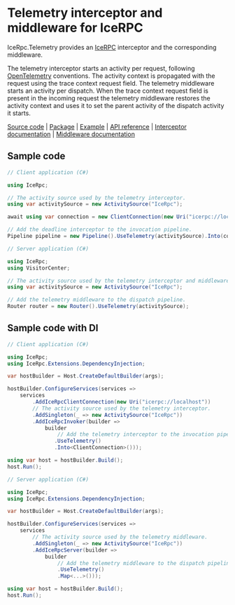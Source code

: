 # Telemetry interceptor and middleware for IceRPC

IceRpc.Telemetry provides an [IceRPC][icerpc-csharp] interceptor and the corresponding middleware.

The telemetry interceptor starts an activity per request, following [OpenTelemetry][open-telemetry] conventions. The
activity context is propagated with the request using the trace context request field. The telemetry middleware starts
an activity per dispatch. When the trace context request field is present in the incoming request the telemetry
middleware restores the activity context and uses it to set the parent activity of the dispatch activity it starts.

[Source code][source] | [Package][package] | [Example][example] | [API reference][api] | [Interceptor documentation][interceptor] | [Middleware documentation][middleware]

## Sample code

```csharp
// Client application (C#)

using IceRpc;

// The activity source used by the telemetry interceptor.
using var activitySource = new ActivitySource("IceRpc");

await using var connection = new ClientConnection(new Uri("icerpc://localhost"));

// Add the deadline interceptor to the invocation pipeline.
Pipeline pipeline = new Pipeline().UseTelemetry(activitySource).Into(connection);
```

```csharp
// Server application (C#)

using IceRpc;
using VisitorCenter;

// The activity source used by the telemetry interceptor and middleware.
using var activitySource = new ActivitySource("IceRpc");

// Add the telemetry middleware to the dispatch pipeline.
Router router = new Router().UseTelemetry(activitySource);
```

## Sample code with DI

```csharp
// Client application (C#)

using IceRpc;
using IceRpc.Extensions.DependencyInjection;

var hostBuilder = Host.CreateDefaultBuilder(args);

hostBuilder.ConfigureServices(services =>
    services
        .AddIceRpcClientConnection(new Uri("icerpc://localhost"))
        // The activity source used by the telemetry interceptor.
        .AddSingleton(_ => new ActivitySource("IceRpc"))
        .AddIceRpcInvoker(builder =>
            builder
                // Add the telemetry interceptor to the invocation pipeline.
               .UseTelemetry()
               .Into<ClientConnection>()));

using var host = hostBuilder.Build();
host.Run();
```

```csharp
// Server application (C#)

using IceRpc;
using IceRpc.Extensions.DependencyInjection;

var hostBuilder = Host.CreateDefaultBuilder(args);

hostBuilder.ConfigureServices(services =>
    services
        // The activity source used by the telemetry middleware.
        .AddSingleton(_ => new ActivitySource("IceRpc"))
        .AddIceRpcServer(builder =>
            builder
                // Add the telemetry middleware to the dispatch pipeline.
                .UseTelemetry()
                .Map<...>()));

using var host = hostBuilder.Build();
host.Run();
```

[api]: https://docs.icerpc.dev/api/csharp/api/IceRpc.Telemetry.html
[example]: https://github.com/icerpc/icerpc-csharp/tree/main/examples/Telemetry
[icerpc-csharp]: https://github.com/icerpc/icerpc-csharp
[interceptor]: https://docs.icerpc.dev/icerpc/invocation/interceptor
[middleware]: https://docs.icerpc.dev/icerpc/dispatch/middleware
[package]: https://www.nuget.org/packages/IceRpc.Telemetry
[open-telemetry]: https://opentelemetry.io/
[source]: https://github.com/icerpc/icerpc-csharp/tree/main/src/IceRpc.Telemetry

